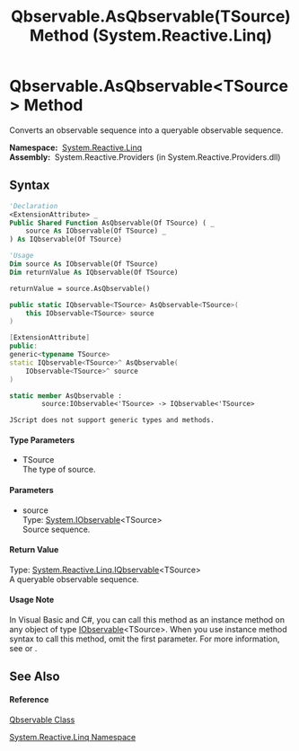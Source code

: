 ﻿---
title: Qbservable.AsQbservable(TSource) Method  (System.Reactive.Linq)
TOCTitle: AsQbservable(TSource) Method
ms:assetid: M:System.Reactive.Linq.Qbservable.AsQbservable``1(System.IObservable{``0})
ms:mtpsurl: https://msdn.microsoft.com/en-us/library/Hh229417(v=VS.103)
ms:contentKeyID: 36068834
ms.date: 06/28/2011
mtps_version: v=VS.103
f1_keywords:
- System.Reactive.Linq.Qbservable.AsQbservable``1
dev_langs:
- CSharp
- JScript
- VB
- FSharp
- c++
---

# Qbservable.AsQbservable\<TSource\> Method

Converts an observable sequence into a queryable observable sequence.

**Namespace:**  [System.Reactive.Linq](hh211929\(v=vs.103\).md)  
**Assembly:**  System.Reactive.Providers (in System.Reactive.Providers.dll)

## Syntax

``` vb
'Declaration
<ExtensionAttribute> _
Public Shared Function AsQbservable(Of TSource) ( _
    source As IObservable(Of TSource) _
) As IQbservable(Of TSource)
```

``` vb
'Usage
Dim source As IObservable(Of TSource)
Dim returnValue As IQbservable(Of TSource)

returnValue = source.AsQbservable()
```

``` csharp
public static IQbservable<TSource> AsQbservable<TSource>(
    this IObservable<TSource> source
)
```

``` c++
[ExtensionAttribute]
public:
generic<typename TSource>
static IQbservable<TSource>^ AsQbservable(
    IObservable<TSource>^ source
)
```

``` fsharp
static member AsQbservable : 
        source:IObservable<'TSource> -> IQbservable<'TSource> 
```

``` jscript
JScript does not support generic types and methods.
```

#### Type Parameters

  - TSource  
    The type of source.

#### Parameters

  - source  
    Type: [System.IObservable](https://msdn.microsoft.com/en-us/library/Dd990377)\<TSource\>  
    Source sequence.  

#### Return Value

Type: [System.Reactive.Linq.IQbservable](hh229328\(v=vs.103\).md)\<TSource\>  
A queryable observable sequence.  

#### Usage Note

In Visual Basic and C\#, you can call this method as an instance method on any object of type [IObservable](https://msdn.microsoft.com/en-us/library/Dd990377)\<TSource\>. When you use instance method syntax to call this method, omit the first parameter. For more information, see [](https://msdn.microsoft.com/en-us/library/Bb384936) or [](https://msdn.microsoft.com/en-us/library/Bb383977).

## See Also

#### Reference

[Qbservable Class](hh211693\(v=vs.103\).md)

[System.Reactive.Linq Namespace](hh211929\(v=vs.103\).md)

